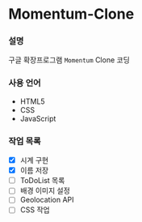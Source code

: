 # Momentum-Clone

### 설명
구글 확장프로그램 `Momentum` Clone 코딩

### 사용 언어
-  HTML5
-  CSS
-  JavaScript

### 작업 목록
- [x] 시계 구현  
- [x] 이름 저장  
- [ ] ToDoList 목록  
- [ ] 배경 이미지 설정  
- [ ] Geolocation API  
- [ ] CSS 작업  